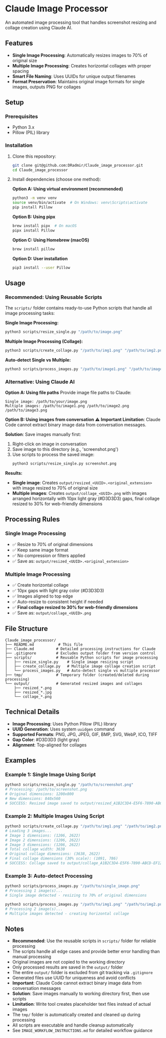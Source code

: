 # Claude Image Processor

An automated image processing tool that handles screenshot resizing and collage creation using Claude AI.

## Features

- **Single Image Processing**: Automatically resizes images to 70% of original size
- **Multiple Image Processing**: Creates horizontal collages with proper spacing
- **Smart File Naming**: Uses UUIDs for unique output filenames
- **Format Preservation**: Maintains original image formats for single images, outputs PNG for collages

## Setup

### Prerequisites

- Python 3.x
- Pillow (PIL) library

### Installation

1. Clone this repository:
   ```bash
   git clone git@github.com:DRadmir/Claude_image_processor.git
   cd Claude_image_processor
   ```

2. Install dependencies (choose one method):

   **Option A: Using virtual environment (recommended)**
   ```bash
   python3 -m venv venv
   source venv/bin/activate  # On Windows: venv\Scripts\activate
   pip install Pillow
   ```

   **Option B: Using pipx**
   ```bash
   brew install pipx  # On macOS
   pipx install Pillow
   ```

   **Option C: Using Homebrew (macOS)**
   ```bash
   brew install pillow
   ```

   **Option D: User installation**
   ```bash
   pip3 install --user Pillow
   ```

## Usage

### **Recommended: Using Reusable Scripts**

The `scripts/` folder contains ready-to-use Python scripts that handle all image processing tasks:

**Single Image Processing:**
```bash
python3 scripts/resize_single.py "/path/to/image.png"
```

**Multiple Image Processing (Collage):**
```bash
python3 scripts/create_collage.py "/path/to/img1.png" "/path/to/img2.png" "/path/to/img3.png"
```

**Auto-detect Single vs Multiple:**
```bash
python3 scripts/process_images.py "/path/to/image1.png" "/path/to/image2.png"
```

### **Alternative: Using Claude AI**

**Option A: Using file paths**
Provide image file paths to Claude:

```
Single image: /path/to/your/image.png
Multiple images: /path/to/image1.png /path/to/image2.png /path/to/image3.png
```

**Option B: Using images from conversation**
⚠️ **Important Limitation**: Claude Code cannot extract binary image data from conversation messages.

**Solution**: Save images manually first:
1. Right-click on image in conversation
2. Save image to this directory (e.g., 'screenshot.png')
3. Use scripts to process the saved image:
   ```bash
   python3 scripts/resize_single.py screenshot.png
   ```

**Results:**
- **Single image**: Creates `output/resized_<UUID>.<original_extension>` with image resized to 70% of original size
- **Multiple images**: Creates `output/collage_<UUID>.png` with images arranged horizontally with 10px light gray (#D3D3D3) gaps, final collage resized to 30% for web-friendly dimensions

## Processing Rules

### Single Image Processing
- ✅ Resize to 70% of original dimensions
- ✅ Keep same image format
- ✅ No compression or filters applied
- ✅ Save as: `output/resized_<UUID>.<original_extension>`

### Multiple Image Processing
- ✅ Create horizontal collage
- ✅ 10px gaps with light gray color (#D3D3D3)
- ✅ Images aligned to top edge
- ✅ Auto-resize to consistent height if needed
- ✅ **Final collage resized to 30% for web-friendly dimensions**
- ✅ Save as: `output/collage_<UUID>.png`

## File Structure

```
Claude_image_processor/
├── README.md           # This file
├── Claude.md          # Detailed processing instructions for Claude
├── .gitignore         # Excludes output folder from version control
├── scripts/           # Reusable Python scripts for image processing
│   ├── resize_single.py    # Single image resizing script
│   ├── create_collage.py   # Multiple image collage creation script
│   └── process_images.py   # Auto-detect single vs multiple processor
├── tmp/               # Temporary folder (created/deleted during processing)
└── output/            # Generated resized images and collages
    ├── resized_*.png
    ├── resized_*.jpg
    └── collage_*.png
```

## Technical Details

- **Image Processing**: Uses Python Pillow (PIL) library
- **UUID Generation**: Uses system `uuidgen` command
- **Supported Formats**: PNG, JPG, JPEG, GIF, BMP, SVG, WebP, ICO, TIFF
- **Gap Color**: #D3D3D3 (light gray)
- **Alignment**: Top-aligned for collages

## Examples

### Example 1: Single Image Using Script
```bash
python3 scripts/resize_single.py "/path/to/screenshot.png"
# Processing: /path/to/screenshot.png
# Original dimensions: 1200x800
# New dimensions: 840x560
# SUCCESS: Resized image saved to output/resized_A1B2C3D4-E5F6-7890-ABCD-EF1234567890.png
```

### Example 2: Multiple Images Using Script
```bash
python3 scripts/create_collage.py "/path/to/img1.png" "/path/to/img2.png" "/path/to/img3.png"
# Loading 3 images...
# Image 1 dimensions: (1206, 2622)
# Image 2 dimensions: (1206, 2622)
# Image 3 dimensions: (1206, 2622)
# Total collage width: 3638
# Original collage dimensions: (3638, 2622)
# Final collage dimensions (30% scale): (1091, 786)
# SUCCESS: Collage saved to output/collage_A1B2C3D4-E5F6-7890-ABCD-EF1234567890.png
```

### Example 3: Auto-detect Processing
```bash
python3 scripts/process_images.py "/path/to/single_image.png"
# Processing 1 image(s)...
# Single image detected - resizing to 70% of original dimensions

python3 scripts/process_images.py "/path/to/img1.png" "/path/to/img2.png"
# Processing 2 image(s)...
# Multiple images detected - creating horizontal collage
```

## Notes

- **Recommended**: Use the reusable scripts in `scripts/` folder for reliable processing
- The scripts handle all edge cases and provide better error handling than manual processing
- Original images are not copied to the working directory
- Only processed results are saved in the `output/` folder
- The entire `output/` folder is excluded from git tracking via `.gitignore`
- Generated files use UUID for uniqueness and avoid conflicts
- **Important**: Claude Code cannot extract binary image data from conversation messages
- **Solution**: Save images manually to working directory first, then use scripts
- **Limitation**: Write tool creates placeholder text files instead of actual images
- The `tmp/` folder is automatically created and cleaned up during processing
- All scripts are executable and handle cleanup automatically
- See `IMAGE_WORKFLOW_INSTRUCTIONS.md` for detailed workflow guidance